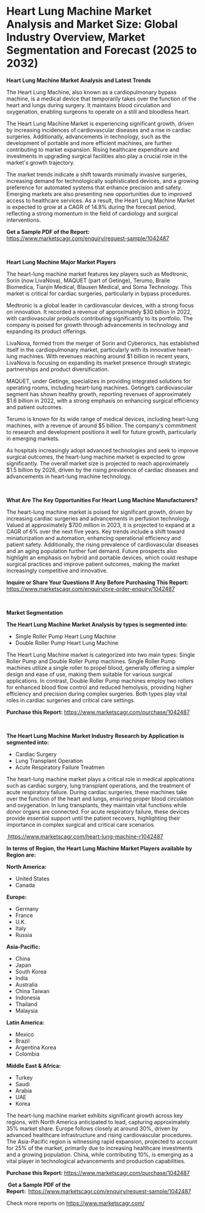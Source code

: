 <p><h1>Heart Lung Machine Market Analysis and Market Size: Global Industry Overview, Market Segmentation and Forecast (2025 to 2032)</h1></p><p><strong>Heart Lung Machine Market Analysis and Latest Trends</strong></p>
<p><p>The Heart Lung Machine, also known as a cardiopulmonary bypass machine, is a medical device that temporarily takes over the function of the heart and lungs during surgery. It maintains blood circulation and oxygenation, enabling surgeons to operate on a still and bloodless heart.</p><p>The Heart Lung Machine Market is experiencing significant growth, driven by increasing incidences of cardiovascular diseases and a rise in cardiac surgeries. Additionally, advancements in technology, such as the development of portable and more efficient machines, are further contributing to market expansion. Rising healthcare expenditure and investments in upgrading surgical facilities also play a crucial role in the market's growth trajectory.</p><p>The market trends indicate a shift towards minimally invasive surgeries, increasing demand for technologically sophisticated devices, and a growing preference for automated systems that enhance precision and safety. Emerging markets are also presenting new opportunities due to improved access to healthcare services. As a result, the Heart Lung Machine Market is expected to grow at a CAGR of 14.8% during the forecast period, reflecting a strong momentum in the field of cardiology and surgical interventions.</p></p>
<p><strong>Get a Sample PDF of the Report:&nbsp;</strong> <a href="https://www.marketscagr.com/enquiry/request-sample/1042487?utm_campaign=3053&utm_medium=2&utm_source=Github&utm_content=ia&utm_term=04032025&utm_id=heart-lung-machine">https://www.marketscagr.com/enquiry/request-sample/1042487</a></p>
<p>&nbsp;</p>
<p><strong>Heart Lung Machine Major Market Players</strong></p>
<p><p>The heart-lung machine market features key players such as Medtronic, Sorin (now LivaNova), MAQUET (part of Getinge), Terumo, Braile Biomedica, Tianjin Medical, Blausen Medical, and Soma Technology. This market is critical for cardiac surgeries, particularly in bypass procedures.</p><p>Medtronic is a global leader in cardiovascular devices, with a strong focus on innovation. It recorded a revenue of approximately $30 billion in 2022, with cardiovascular products contributing significantly to its portfolio. The company is poised for growth through advancements in technology and expanding its product offerings.</p><p>LivaNova, formed from the merger of Sorin and Cyberonics, has established itself in the cardiopulmonary market, particularly with its innovative heart-lung machines. With revenues reaching around $1 billion in recent years, LivaNova is focusing on expanding its market presence through strategic partnerships and product diversification.</p><p>MAQUET, under Getinge, specializes in providing integrated solutions for operating rooms, including heart-lung machines. Getinge’s cardiovascular segment has shown healthy growth, reporting revenues of approximately $1.6 billion in 2022, with a strong emphasis on enhancing surgical efficiency and patient outcomes.</p><p>Terumo is known for its wide range of medical devices, including heart-lung machines, with a revenue of around $5 billion. The company's commitment to research and development positions it well for future growth, particularly in emerging markets.</p><p>As hospitals increasingly adopt advanced technologies and seek to improve surgical outcomes, the heart-lung machine market is expected to grow significantly. The overall market size is projected to reach approximately $1.5 billion by 2026, driven by the rising prevalence of cardiac diseases and advancements in heart-lung machine technology.</p></p>
<p>&nbsp;</p>
<p><strong>What Are The Key Opportunities For Heart Lung Machine Manufacturers?</strong></p>
<p><p>The heart-lung machine market is poised for significant growth, driven by increasing cardiac surgeries and advancements in perfusion technology. Valued at approximately $700 million in 2023, it is projected to expand at a CAGR of 6% over the next five years. Key trends include a shift toward miniaturization and automation, enhancing operational efficiency and patient safety. Additionally, the rising prevalence of cardiovascular diseases and an aging population further fuel demand. Future prospects also highlight an emphasis on hybrid and portable devices, which could reshape surgical practices and improve patient outcomes, making the market increasingly competitive and innovative.</p></p>
<p><strong>Inquire or Share Your Questions If Any Before Purchasing This Report:</strong> <a href="https://www.marketscagr.com/enquiry/pre-order-enquiry/1042487?utm_campaign=3053&utm_medium=2&utm_source=Github&utm_content=ia&utm_term=04032025&utm_id=heart-lung-machine">https://www.marketscagr.com/enquiry/pre-order-enquiry/1042487</a></p>
<p>&nbsp;</p>
<p><strong>Market Segmentation</strong></p>
<p><strong>The Heart Lung Machine Market Analysis by types is segmented into:</strong></p>
<p><ul><li>Single Roller Pump Heart Lung Machine</li><li>Double Roller Pump Heart Lung Machine</li></ul></p>
<p><p>The Heart Lung Machine market is categorized into two main types: Single Roller Pump and Double Roller Pump machines. Single Roller Pump machines utilize a single roller to propel blood, generally offering a simpler design and ease of use, making them suitable for various surgical applications. In contrast, Double Roller Pump machines employ two rollers for enhanced blood flow control and reduced hemolysis, providing higher efficiency and precision during complex surgeries. Both types play vital roles in cardiac surgeries and critical care settings.</p></p>
<p><strong>Purchase this Report:&nbsp;</strong><a href="https://www.marketscagr.com/purchase/1042487?utm_campaign=3053&utm_medium=2&utm_source=Github&utm_content=ia&utm_term=04032025&utm_id=heart-lung-machine">https://www.marketscagr.com/purchase/1042487</a></p>
<p>&nbsp;</p>
<p><strong>The Heart Lung Machine Market Industry Research by Application is segmented into:</strong></p>
<p><ul><li>Cardiac Surgery</li><li>Lung Transplant Operation</li><li>Acute Respiratory Failure Treatmen</li></ul></p>
<p><p>The heart-lung machine market plays a critical role in medical applications such as cardiac surgery, lung transplant operations, and the treatment of acute respiratory failure. During cardiac surgeries, these machines take over the function of the heart and lungs, ensuring proper blood circulation and oxygenation. In lung transplants, they maintain vital functions while donor organs are connected. For acute respiratory failure, these devices provide essential support until the patient recovers, highlighting their importance in complex surgical and critical care scenarios.</p></p>
<p><a href="https://www.marketscagr.com/heart-lung-machine-r1042487?utm_campaign=3053&utm_medium=2&utm_source=Github&utm_content=ia&utm_term=04032025&utm_id=heart-lung-machine">&nbsp;https://www.marketscagr.com/heart-lung-machine-r1042487</a></p>
<p><strong>In terms of Region, the Heart Lung Machine Market Players available by Region are:</strong></p>
<p>
    <p> <strong> North America: </strong>
        <ul>
            <li>United States</li>
            <li>Canada</li>
        </ul>
        </p> 
    <p> <strong> Europe: </strong>
        <ul>
            <li>Germany</li>
            <li>France</li>
            <li>U.K.</li>
            <li>Italy</li>
            <li>Russia</li>
        </ul>
        </p> 
    <p> <strong> Asia-Pacific: </strong>
        <ul>
            <li>China</li>
            <li>Japan</li>
            <li>South Korea</li>
            <li>India</li>
            <li>Australia</li>
            <li>China Taiwan</li>
            <li>Indonesia</li>
            <li>Thailand</li>
            <li>Malaysia</li>
        </ul>
        </p> 
    <p> <strong> Latin America: </strong>
        <ul>
            <li>Mexico</li>
            <li>Brazil</li>
            <li>Argentina Korea</li>
            <li>Colombia</li>
        </ul>
        </p> 
    <p> <strong> Middle East & Africa: </strong>
        <ul>
            <li>Turkey</li>
            <li>Saudi</li>
            <li>Arabia</li>
            <li>UAE</li>
            <li>Korea</li>
        </ul>
    </p>
    </p>
<p><p>The heart-lung machine market exhibits significant growth across key regions, with North America anticipated to lead, capturing approximately 35% market share. Europe follows closely at around 30%, driven by advanced healthcare infrastructure and rising cardiovascular procedures. The Asia-Pacific region is witnessing rapid expansion, projected to account for 25% of the market, primarily due to increasing healthcare investments and a growing population. China, while contributing 10%, is emerging as a vital player in technological advancements and production capabilities.</p></p>
<p><strong>Purchase this Report: </strong><a href="https://www.marketscagr.com/purchase/1042487?utm_campaign=3053&utm_medium=2&utm_source=Github&utm_content=ia&utm_term=04032025&utm_id=heart-lung-machine">https://www.marketscagr.com/purchase/1042487</a></p>
<p>&nbsp;<strong>Get a Sample PDF of the Report:&nbsp;&nbsp;</strong><a href="https://www.marketscagr.com/enquiry/request-sample/1042487?utm_campaign=3053&utm_medium=2&utm_source=Github&utm_content=ia&utm_term=04032025&utm_id=heart-lung-machine">https://www.marketscagr.com/enquiry/request-sample/1042487</a></p>
<p><strong></strong></p>
<p>Check more reports on <a href="https://www.marketscagr.com/?utm_campaign=3053&utm_medium=2&utm_source=Github&utm_content=ia&utm_term=04032025&utm_id=heart-lung-machine">https://www.marketscagr.com/</a></p>